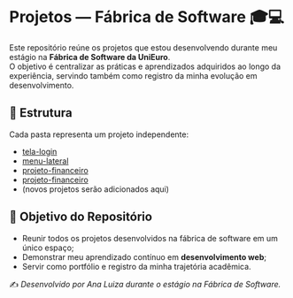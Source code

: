 # Projetos — Fábrica de Software 🎓💻  

Este repositório reúne os projetos que estou desenvolvendo durante meu estágio na **Fábrica de Software da UniEuro**.  
O objetivo é centralizar as práticas e aprendizados adquiridos ao longo da experiência, servindo também como registro da minha evolução em desenvolvimento.  

## 📂 Estrutura  

Cada pasta representa um projeto independente:  

- [tela-login](./tela-login)  
- [menu-lateral](./menu)
- [projeto-financeiro](./projeto-financeiro)
- [projeto-financeiro](./clinicapsicologia)
- (novos projetos serão adicionados aqui)  

## 🚀 Objetivo do Repositório  

- Reunir todos os projetos desenvolvidos na fábrica de software em um único espaço;  
- Demonstrar meu aprendizado contínuo em **desenvolvimento web**;  
- Servir como portfólio e registro da minha trajetória acadêmica.  

✍️ *Desenvolvido por Ana Luiza durante o estágio na Fábrica de Software.*
